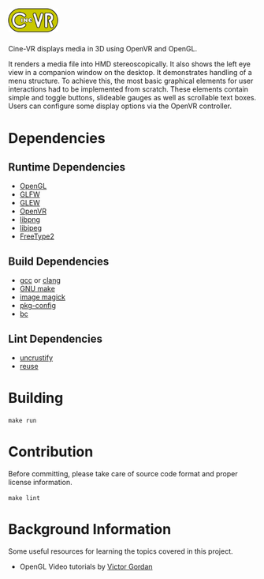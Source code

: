 <!--
SPDX-FileCopyrightText: 2025 QuantumHole <QuantumHole@github.com>

SPDX-License-Identifier: GPL-3.0-or-later
-->

# <img src="images/logo-cinevr.svg" alt="Cine-VR" width="20%" />
Cine-VR displays media in 3D using OpenVR and OpenGL.

It renders a media file into HMD stereoscopically.
It also shows the left eye view in a companion window on the desktop.
It demonstrates handling of a menu structure.
To achieve this, the most basic graphical elements for user interactions had to be implemented from scratch.
These elements contain simple and toggle buttons, slideable gauges as well as scrollable text boxes.
Users can configure some display options via the OpenVR controller.

# Dependencies

## Runtime Dependencies
* [OpenGL](https://www.opengl.org)
* [GLFW](https://www.glfw.org)
* [GLEW](https://www.opengl.org/sdk/libs/GLEW)
* [OpenVR](https://github.com/ValveSoftware/openvr)
* [libpng](https://www.libpng.org/pub/png/libpng.html)
* [libjpeg](https://jpegclub.org/reference/reference-sources)
* [FreeType2](https://freetype.org/index.html)

## Build Dependencies

* [gcc](https://gcc.gnu.org) or [clang](https://clang.llvm.org)
* [GNU make](https://www.gnu.org/software/make)
* [image magick](https://imagemagick.org)
* [pkg-config](https://www.freedesktop.org/wiki/Software/pkg-config)
* [bc](https://www.gnu.org/software/bc/manual/html_mono/bc.html)

## Lint Dependencies

* [uncrustify](https://github.com/uncrustify/uncrustify)
* [reuse](https://reuse.software)

# Building

`make run`

# Contribution

Before committing, please take care of source code format and proper license information.

`make lint`

# Background Information

Some useful resources for learning the topics covered in this project.
* OpenGL Video tutorials by [Victor Gordan](https://www.youtube.com/@VictorGordan/videos)
